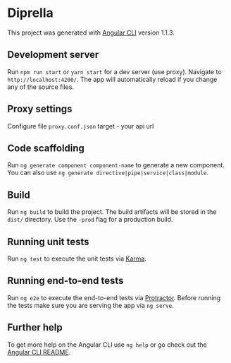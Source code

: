 # Diprella

This project was generated with [Angular CLI](https://github.com/angular/angular-cli) version 1.1.3.

## Development server

Run `npm run start` or `yarn start` for a dev server (use proxy). Navigate to 
`http://localhost:4200/`. The 
app will automatically reload if you change any of the source files.

## Proxy settings
Configure file `proxy.conf.json` target - your api url 

## Code scaffolding

Run `ng generate component component-name` to generate a new component. You can also use `ng generate directive|pipe|service|class|module`.

## Build

Run `ng build` to build the project. The build artifacts will be stored in the `dist/` directory. Use the `-prod` flag for a production build.

## Running unit tests

Run `ng test` to execute the unit tests via [Karma](https://karma-runner.github.io).

## Running end-to-end tests

Run `ng e2e` to execute the end-to-end tests via [Protractor](http://www.protractortest.org/).
Before running the tests make sure you are serving the app via `ng serve`.

## Further help

To get more help on the Angular CLI use `ng help` or go check out the [Angular CLI README](https://github.com/angular/angular-cli/blob/master/README.md).
